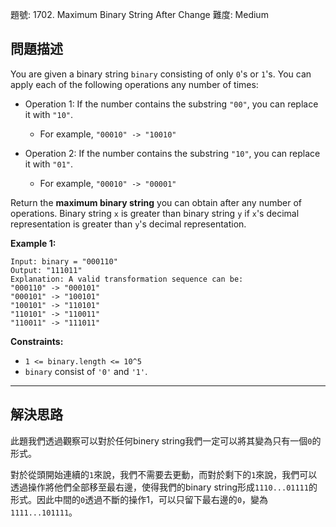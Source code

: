 題號: 1702. Maximum Binary String After Change
難度: Medium

## 問題描述
You are given a binary string `binary` consisting of only `0`'s or `1`'s. You can apply each of the following operations any number of times:

- Operation 1: If the number contains the substring `"00"`, you can replace it with `"10"`.
    - For example, `"00010" -> "10010"`

- Operation 2: If the number contains the substring `"10"`, you can replace it with `"01"`.
    - For example, `"00010" -> "00001"`

Return the **maximum binary string** you can obtain after any number of operations. Binary string `x` is greater than binary string `y` if `x`'s decimal representation is greater than `y`'s decimal representation.

**Example 1:**
```
Input: binary = "000110"
Output: "111011"
Explanation: A valid transformation sequence can be:
"000110" -> "000101" 
"000101" -> "100101" 
"100101" -> "110101" 
"110101" -> "110011" 
"110011" -> "111011"
```

**Constraints:**

- `1 <= binary.length <= 10^5`
- `binary` consist of `'0'` and `'1'`.

---
## 解決思路
此題我們透過觀察可以對於任何binery string我們一定可以將其變為只有一個`0`的形式。

對於從頭開始連續的`1`來說，我們不需要去更動，而對於剩下的`1`來說，我們可以透過操作將他們全部移至最右邊，使得我們的binary string形成`1110...01111`的形式。因此中間的`0`透過不斷的操作1，可以只留下最右邊的`0`，變為`1111...101111`。